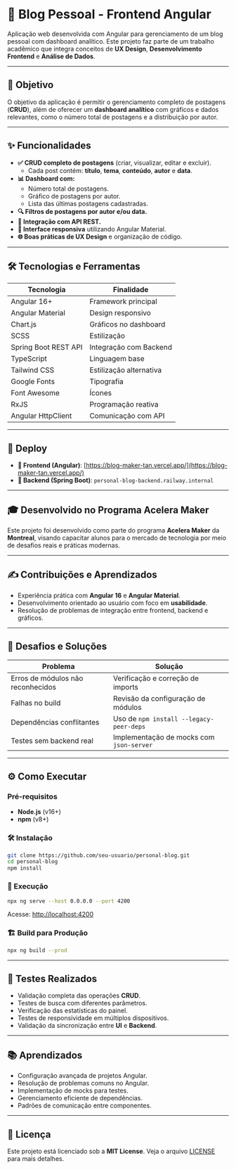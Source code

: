 # 📝 Blog Pessoal - Frontend Angular

Aplicação web desenvolvida com Angular para gerenciamento de um blog pessoal com dashboard analítico. Este projeto faz parte de um trabalho acadêmico que integra conceitos de **UX Design**, **Desenvolvimento Frontend** e **Análise de Dados**.

---

## 🎯 Objetivo

O objetivo da aplicação é permitir o gerenciamento completo de postagens (**CRUD**), além de oferecer um **dashboard analítico** com gráficos e dados relevantes, como o número total de postagens e a distribuição por autor.

---

## ✨ Funcionalidades

- **✅ CRUD completo de postagens** (criar, visualizar, editar e excluir).
  - Cada post contém: **título**, **tema**, **conteúdo**, **autor** e **data**.
- **📊 Dashboard com:**
  - Número total de postagens.
  - Gráfico de postagens por autor.
  - Lista das últimas postagens cadastradas.
- **🔍 Filtros de postagens por autor e/ou data.**
- **📡 Integração com API REST.**
- **🎨 Interface responsiva** utilizando Angular Material.
- **🌐 Boas práticas de UX Design** e organização de código.

---

## 🛠️ Tecnologias e Ferramentas

| Tecnologia          | Finalidade                       |
|---------------------|----------------------------------|
| Angular 16+         | Framework principal             |
| Angular Material    | Design responsivo               |
| Chart.js            | Gráficos no dashboard           |
| SCSS                | Estilização                     |
| Spring Boot REST API| Integração com Backend          |
| TypeScript          | Linguagem base                  |
| Tailwind CSS        | Estilização alternativa         |
| Google Fonts        | Tipografia                      |
| Font Awesome        | Ícones                          |
| RxJS                | Programação reativa             |
| Angular HttpClient  | Comunicação com API             |

---

## 🚀 Deploy

- **🔗 Frontend (Angular)**: [https://blog-maker-tan.vercel.app/](https://blog-maker-tan.vercel.app/)
- **🔗 Backend (Spring Boot)**: `personal-blog-backend.railway.internal`

---

## 🎓 Desenvolvido no Programa Acelera Maker

Este projeto foi desenvolvido como parte do programa **Acelera Maker** da **Montreal**, visando capacitar alunos para o mercado de tecnologia por meio de desafios reais e práticas modernas.

---

## ✍️ Contribuições e Aprendizados

- Experiência prática com **Angular 16** e **Angular Material**.
- Desenvolvimento orientado ao usuário com foco em **usabilidade**.
- Resolução de problemas de integração entre frontend, backend e gráficos.

---

## 🚧 Desafios e Soluções

| Problema                           | Solução                                   |
|------------------------------------|------------------------------------------|
| Erros de módulos não reconhecidos  | Verificação e correção de imports         |
| Falhas no build                    | Revisão da configuração de módulos        |
| Dependências conflitantes          | Uso de `npm install --legacy-peer-deps`   |
| Testes sem backend real            | Implementação de mocks com `json-server` |

---

## ⚙️ Como Executar

### Pré-requisitos

- **Node.js** (v16+)
- **npm** (v8+)

### 🛠️ Instalação

```bash
git clone https://github.com/seu-usuario/personal-blog.git
cd personal-blog
npm install
```

### 🚀 Execução

```bash
npx ng serve --host 0.0.0.0 --port 4200
```

Acesse: [http://localhost:4200](http://localhost:4200)

### 🏗️ Build para Produção

```bash
npx ng build --prod
```

---

## 🧪 Testes Realizados

- Validação completa das operações **CRUD**.
- Testes de busca com diferentes parâmetros.
- Verificação das estatísticas do painel.
- Testes de responsividade em múltiplos dispositivos.
- Validação da sincronização entre **UI** e **Backend**.

---

## 📚 Aprendizados

- Configuração avançada de projetos Angular.
- Resolução de problemas comuns no Angular.
- Implementação de mocks para testes.
- Gerenciamento eficiente de dependências.
- Padrões de comunicação entre componentes.

---

## 📜 Licença

Este projeto está licenciado sob a **MIT License**. Veja o arquivo [LICENSE](LICENSE) para mais detalhes.

